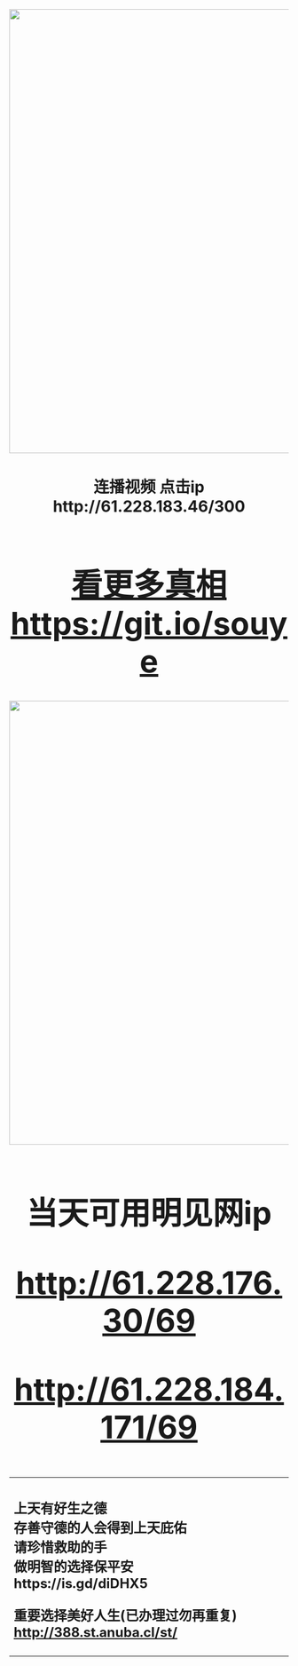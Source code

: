 <div align="center"><a href="http://61.228.183.46/300"><IMG SRC="https://github.com/gofanben/gm/blob/master/img-2/swspip.jpg" width=800></a>
<h1>连播视频 点击ip http://61.228.183.46/300 <h1>
 

<div align=center><h1><a href=https://git.io/souye>看更多真相 https://git.io/souye</h1></a></div>

<div align="center"><a href="http://61.228.176.30/69"><IMG SRC="https://github.com/gofanben/gm/blob/master/img-2/minjen.jpg" width=800></a>
<h1>当天可用明见网ip 

http://61.228.176.30/69

http://61.228.184.171/69</h1>

<table>
<tr> <td>
<h2>上天有好生之德<br>
存善守德的人会得到上天庇佑<br>
请珍惜救助的手<br>
做明智的选择保平安<br>
https://is.gd/diDHX5

重要选择美好人生(已办理过勿再重复)  http://388.st.anuba.cl/st/	<br></h2>
<td></tr>
</table> 
 


